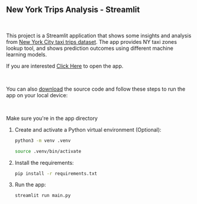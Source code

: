 ## New York Trips Analysis - Streamlit

<br>

This project is a Streamlit application that shows some insights and analysis from [New York City taxi trips dataset](https://www.kaggle.com/datasets/anandshaw2001/taxi-dataset). The app provides NY taxi zones lookup tool, and shows prediction outcomes using different machine learning models.

If you are interested [Click Here](https://ny-taxi-trips-analysis.streamlit.app/) to open the app.

<br>

You can also [download](https://github.com/Meli00Cka/NY-taxi-trips/archive/refs/heads/main.zip) the source code and follow these steps to run the app on your local device:

<br>

Make sure you're in the app directory

1. Create and activate a Python virtual environment (Optional):
   ```bash
   python3 -m venv .venv
   ```
   ```bash
   source .venv/bin/activate
   ```

2. Install the requirements:
   ```bash
   pip install -r requirements.txt
   ```

3. Run the app:
   ```bash
   streamlit run main.py
   ```
